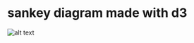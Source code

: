 # sankey diagram made with d3
![alt text](https://raw.githubusercontent.com/edoardo-mileto/d3.js_projects/master/sankey_d3js/Diagram.png)
